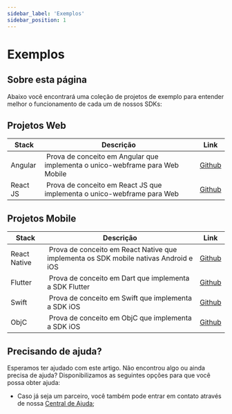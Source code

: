 ```yaml
---
sidebar_label: 'Exemplos'
sidebar_position: 1
---
```


# Exemplos

## Sobre esta página

Abaixo você encontrará uma coleção de projetos de exemplo para entender melhor o funcionamento de cada um de nossos SDKs:

## Projetos Web

| Stack  | Descrição  | Link |
|--------------------|---------|----------|
| Angular | Prova de conceito em Angular que implementa o unico-webframe para Web Mobile | [Github](https://github.com/acesso-io/unico-webframe-poc-angular) |
| React JS | Prova de conceito em React JS que implementa o unico-webframe para Web | [Github](https://github.com/acesso-io/unico-webframe-poc-react) |

## Projetos Mobile

| Stack  | Descrição  | Link |
|--------------------|---------|----------|
| React Native | Prova de conceito em React Native que implementa os SDK mobile nativas Android e iOS | [Github](https://github.com/acesso-io/acessobio-reactnative) |
| Flutter | Prova de conceito em Dart que implementa a SDK Flutter | [Github](https://github.com/acesso-io/poc_flutter) |
| Swift | Prova de conceito em Swift que implementa a SDK iOS | [Github](https://github.com/acesso-io/unicocheck-sample-swift) |
| ObjC | Prova de conceito em ObjC que implementa a SDK iOS | [Github](https://github.com/acesso-io/unicocheck-sample-objc) |

## Precisando de ajuda?

Esperamos ter ajudado com este artigo. Não encontrou algo ou ainda precisa de ajuda? Disponibilizamos as seguintes opções para que você possa obter ajuda:

- Caso já seja um parceiro, você também pode entrar em contato através de nossa [Central de Ajuda](https://ajuda.unico.io/hc/pt-br/categories/360002344171);